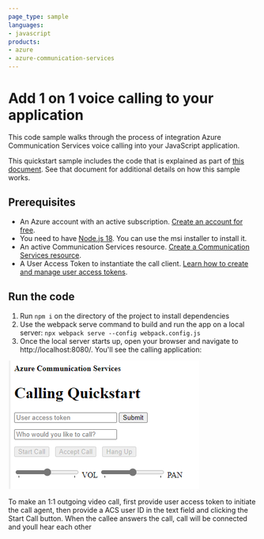 ```yaml
---
page_type: sample
languages:
- javascript
products:
- azure
- azure-communication-services
---
```


# Add 1 on 1 voice calling to your application

This code sample walks through the process of integration Azure Communication Services voice calling into your JavaScript application.

This quickstart sample includes the code that is explained as part of [this document](https://docs.microsoft.com/azure/communication-services/quickstarts/voice-video-calling/getting-started-with-calling?pivots=platform-web). See that document for additional details on how this sample works.

## Prerequisites
- An Azure account with an active subscription. [Create an account for free](https://azure.microsoft.com/free/?WT.mc_id=A261C142F).
- You need to have [Node.js 18](https://nodejs.org/dist/v18.18.0/). You can use the msi installer to install it.
- An active Communication Services resource. [Create a Communication Services resource](https://docs.microsoft.com/azure/communication-services/quickstarts/create-communication-resource).
- A User Access Token to instantiate the call client. [Learn how to create and manage user access tokens](https://docs.microsoft.com/azure/communication-services/quickstarts/access-tokens?pivots=programming-language-javascript).

## Run the code
1. Run `npm i` on the directory of the project to install dependencies
2. Use the webpack serve command to build and run the app on a local server:
`npx webpack serve --config webpack.config.js`
3. Once the local server starts up, open your browser and navigate to http://localhost:8080/. You'll see the calling application:

![Render of sample application](./VolumeControl.PNG)

To make an 1:1 outgoing video call, first provide user access token to initiate the call agent, then provide a ACS user ID in the text field and clicking the Start Call button. When the callee answers the call, call will be connected and youll hear each other
